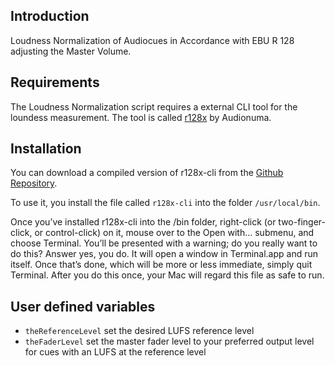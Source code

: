## Introduction
Loudness Normalization of Audiocues in Accordance with EBU R 128 adjusting the Master Volume.

## Requirements
The Loudness Normalization script requires a external CLI tool for the loundess measurement. The tool is called [r128x](https://github.com/audionuma/r128x) by Audionuma.

## Installation
You can download a compiled version of r128x-cli from the [Github Repository](https://github.com/audionuma/r128x/releases/latest).

To use it, you install the file called `r128x-cli` into the folder `/usr/local/bin`.

Once you’ve installed r128x-cli into the /bin folder, right-click (or two-finger-click, or control-click) on it, mouse over to the Open with… submenu, and choose Terminal. You’ll be presented with a warning; do you really want to do this? Answer yes, you do. It will open a window in Terminal.app and run itself. Once that’s done, which will be more or less immediate, simply quit Terminal. After you do this once, your Mac will regard this file as safe to run.

## User defined variables
- `theReferenceLevel` set the desired LUFS reference level
- `theFaderLevel` set the master fader level to your preferred output level for cues with an LUFS at the reference level
